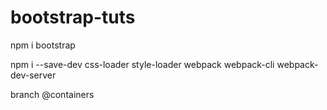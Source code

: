 # bootstrap-tuts

npm i bootstrap

npm i --save-dev css-loader style-loader webpack webpack-cli webpack-dev-server

branch @containers
